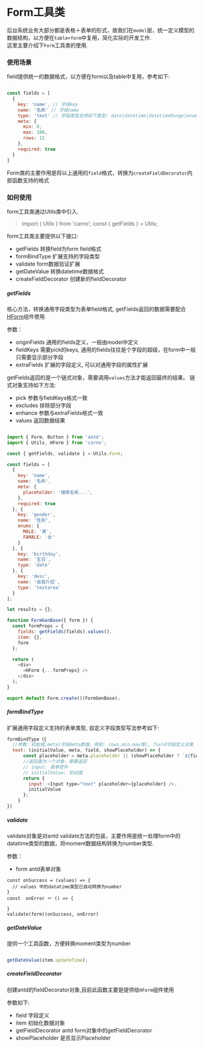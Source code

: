 # Form工具类

后台系统业务大部分都是表格＋表单的形式，故我们在`model`层，统一定义模型的数据结构，以方便在`table+form`中复用，简化实际的开发工作.  
这里主要介绍下`Form`工具类的使用.

### 使用场景
field提供统一的数据格式，以方便在form以及table中复用，参考如下:

``` javascript

const fields = [
  {
    key: 'name', // 字段key
    name: '名称' // 字段name
    type: 'text' // 字段类型支持如下类型: date|datetime|datetimeRange|enum|boolean|number|textarea|text
    meta: {
      min: 0,
      max: 100,
      rows: 12
    },
    required: true
  }
]

```

Form类的主要作用是将以上通用的`field`格式，转换为`createFieldDecorator`内部函数支持的格式

### 如何使用
form工具类通过Utils类中引入.

> import { Utils } from 'carno';
> const { getFields } = Utils;

form工具类主要提供以下接口:

- getFields 转换field为form field格式
- formBindType 扩展支持的字段类型
- validate form数据验证扩展
- getDateValue 转换datetime数据格式
- createFieldDecorator 创建新的fieldDecorator

##### getFields
核心方法，转换通用字段类型为表单field格式, getFields返回的数据需要配合[HForm](#/components/HForm)组件使用.

参数：

- originFields 通用的fields定义，一般由model中定义
- fieldKeys 需要pick的keys, 通用的fields往往是个字段的超级，在form中一般只需要显示部分字段
- extraFields 扩展的字段定义, 可以对通用字段的属性扩展

getFields返回的是一个链式对象，需要调用`values`方法才能返回最终的结果。
链式对象支持如下方法:

- pick 参数与fieldKeys格式一致
- excludes 排除部分字段
- enhance 参数与extraFields格式一致
- values 返回数据结果

```javascript 

import { Form, Button } from 'antd';
import { Utils, HForm } from 'carno';

const { getFields, validate } = Utils.Form;

const fields = [
  {
    key: 'name',
    name: '名称',
    meta: {
      placeholder: '搜索名称...',
    },
    required: true
  }, {
    key: 'gender',
    name: '性别',
    enums: {
      MALE: '男',
      FAMALE: '女'
    }
  }, {
    key: 'birthday',
    name: '生日',
    type: 'date'
  }, {
    key: 'desc',
    name: '自我介绍',
    type: 'textarea'
  }
];

let results = {};

function FormGenBase({ form }) {
  const formProps = {
    fields: getFields(fields).values(),
    item: {},
    form
  };

  return (
    <div>
      <HForm {...formProps} />
    </div>
  );
}

export default Form.create()(FormGenBase);

```

##### formBindType

扩展通用字段定义支持的表单类型, 自定义字段类型写法参考如下:

```javascript
formBindType（{
  //参数：初始值,meta(字段meta数据，例如: rows,min,max等), field字段定义对象
  text: (initialValue, meta, field, showPlaceholder) => {
      const placeholder = meta.placeholder || (showPlaceholder ? `${field.name}` : '');
      //返回值为一个对象，需要返回
      // input: 表单控件
      // initialValue: 初试值
      return {
        input: <Input type="text" placeholder={placeholder} />,
        initialValue
      };
    }
})

```

##### validate

validate对象是对antd validate方法的包装，主要作用是统一处理form中的datatime类型的数据，将moment数据结构转换为number类型.

参数：

- form antd表单对象

```
const onSuccess = (values) => {
  // values 中的datatime类型已自动转换为number
}
const  onError ＝ () => {

}
validate(form)(onSuccess, onError)

```

##### getDateValue

提供一个工具函数，方便转换moment类型为number

```javascript

getDateValue(item.updateTime);

```

##### createFieldDecorator

创建antd的fieldDecorator对象,目前此函数主要是提供给`HForm`组件使用

参数如下:

- field 字段定义
- item 初始化数据对象
- getFieldDecorator antd form对象中的getFieldDecorator
- showPlaceholder 是否显示Placeholder















